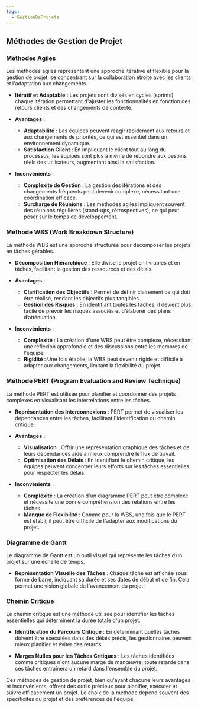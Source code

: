 ```yaml
---
tags:
  - GestionDeProjets
---
```

## Méthodes de Gestion de Projet

### Méthodes Agiles

Les méthodes agiles représentent une approche itérative et flexible pour la gestion de projet, se concentrant sur la collaboration étroite avec les clients et l'adaptation aux changements.

- **Itératif et Adaptable** : Les projets sont divisés en cycles (sprints), chaque itération permettant d'ajuster les fonctionnalités en fonction des retours clients et des changements de contexte.
  
- **Avantages** :
    - **Adaptabilité** : Les équipes peuvent réagir rapidement aux retours et aux changements de priorités, ce qui est essentiel dans un environnement dynamique.
    - **Satisfaction Client** : En impliquant le client tout au long du processus, les équipes sont plus à même de répondre aux besoins réels des utilisateurs, augmentant ainsi la satisfaction.

- **Inconvénients** :
    - **Complexité de Gestion** : La gestion des itérations et des changements fréquents peut devenir complexe, nécessitant une coordination efficace.
    - **Surcharge de Réunions** : Les méthodes agiles impliquent souvent des réunions régulières (stand-ups, rétrospectives), ce qui peut peser sur le temps de développement.

### Méthode WBS (Work Breakdown Structure)

La méthode WBS est une approche structurée pour décomposer les projets en tâches gérables.

- **Décomposition Hiérarchique** : Elle divise le projet en livrables et en tâches, facilitant la gestion des ressources et des délais.

- **Avantages** :
    - **Clarification des Objectifs** : Permet de définir clairement ce qui doit être réalisé, rendant les objectifs plus tangibles.
    - **Gestion des Risques** : En identifiant toutes les tâches, il devient plus facile de prévoir les risques associés et d’élaborer des plans d’atténuation.

- **Inconvénients** :
    - **Complexité** : La création d'une WBS peut être complexe, nécessitant une réflexion approfondie et des discussions entre les membres de l'équipe.
    - **Rigidité** : Une fois établie, la WBS peut devenir rigide et difficile à adapter aux changements, limitant la flexibilité du projet.

### Méthode PERT (Program Evaluation and Review Technique)

La méthode PERT est utilisée pour planifier et coordonner des projets complexes en visualisant les interrelations entre les tâches.

- **Représentation des Interconnexions** : PERT permet de visualiser les dépendances entre les tâches, facilitant l'identification du chemin critique.

- **Avantages** :
    - **Visualisation** : Offrir une représentation graphique des tâches et de leurs dépendances aide à mieux comprendre le flux de travail.
    - **Optimisation des Délais** : En identifiant le chemin critique, les équipes peuvent concentrer leurs efforts sur les tâches essentielles pour respecter les délais.

- **Inconvénients** :
    - **Complexité** : La création d'un diagramme PERT peut être complexe et nécessite une bonne compréhension des relations entre les tâches.
    - **Manque de Flexibilité** : Comme pour la WBS, une fois que le PERT est établi, il peut être difficile de l'adapter aux modifications du projet.

### Diagramme de Gantt

Le diagramme de Gantt est un outil visuel qui représente les tâches d’un projet sur une échelle de temps.

- **Représentation Visuelle des Tâches** : Chaque tâche est affichée sous forme de barre, indiquant sa durée et ses dates de début et de fin. Cela permet une vision globale de l'avancement du projet.

### Chemin Critique

Le chemin critique est une méthode utilisée pour identifier les tâches essentielles qui déterminent la durée totale d'un projet.

- **Identification du Parcours Critique** : En déterminant quelles tâches doivent être exécutées dans des délais précis, les gestionnaires peuvent mieux planifier et éviter des retards.

- **Marges Nulles pour les Tâches Critiques** : Les tâches identifiées comme critiques n'ont aucune marge de manœuvre; toute retarde dans ces tâches entraînera un retard dans l'ensemble du projet.

Ces méthodes de gestion de projet, bien qu'ayant chacune leurs avantages et inconvénients, offrent des outils précieux pour planifier, exécuter et suivre efficacement un projet. Le choix de la méthode dépend souvent des spécificités du projet et des préférences de l'équipe.